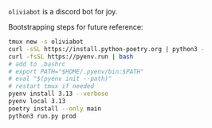 `oliviabot` is a discord bot for joy.

Bootstrapping steps for future reference:
```sh
tmux new -s oliviabot
curl -sSL https://install.python-poetry.org | python3 -
curl -fsSL https://pyenv.run | bash
# add to .bashrc
# export PATH="$HOME/.pyenv/bin:$PATH"
# eval "$(pyenv init --path)"
# restart tmux if needed
pyenv install 3.13 --verbose
pyenv local 3.13
poetry install --only main
python3 run.py prod
```